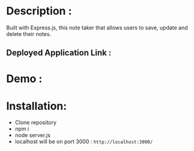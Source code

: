 # Description :
Built with Express.js, this note taker that allows users to save, update and delete their notes.

## Deployed Application Link :


# Demo :



# Installation:
- Clone repository
- npm i
- node server.js
- localhost will be on port 3000 :  `http://localhost:3000/`
